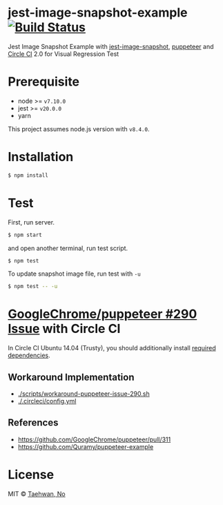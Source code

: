 # jest-image-snapshot-example [![Build Status](https://circleci.com/gh/taehwanno/jest-image-snapshot-example.svg?style=shield&circle-token=29400e7bd43d764abe44e65bd1dd61d773b4e32d)](https://circleci.com/gh/taehwanno/jest-image-snapshot-example)

Jest Image Snapshot Example with [jest-image-snapshot](https://github.com/americanexpress/jest-image-snapshot), [puppeteer](https://github.com/GoogleChrome/puppeteer) and [Circle CI](https://circleci.com/) 2.0 for Visual Regression Test

# Prerequisite

- node >= `v7.10.0`
- jest >= `v20.0.0`
- yarn

This project assumes node.js version with `v8.4.0`.

# Installation

```bash
$ npm install
```

# Test

First, run server.

```bash
$ npm start
```

and open another terminal, run test script.

```bash
$ npm test
```

To update snapshot image file, run test with `-u`

```bash
$ npm test -- -u
```

# [GoogleChrome/puppeteer #290 Issue](https://github.com/GoogleChrome/puppeteer/issues/290) with Circle CI

In Circle CI Ubuntu 14.04 (Trusty), you should additionally install [required dependencies](https://github.com/GoogleChrome/puppeteer/issues/290#issuecomment-322838700).

## Workaround Implementation
- [./scripts/workaround-puppeteer-issue-290.sh](./scripts/workaround-puppeteer-issue-290.sh)
- [./.circleci/config.yml](https://github.com/taehwanno/jest-image-snapshot-example/blob/86f15156785171695b616568e91dd115dad08a59/.circleci/config.yml#L22-L24)

## References
- https://github.com/GoogleChrome/puppeteer/pull/311
- https://github.com/Quramy/puppeteer-example

# License

MIT © [Taehwan, No](https://github.com/taehwanno)

